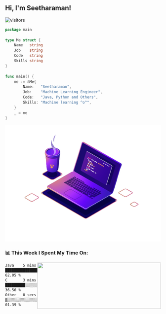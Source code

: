 <h2> Hi, I'm Seetharaman!</h2>

![visitors](https://visitor-badge.glitch.me/badge?page_id=seetharaman52.seetharaman52)

```go
package main

type Me struct {
	Name   string
	Job    string
	Code   string
	Skills string
}

func main() {
	me := &Me{
		Name:   "Seetharaman",
		Job:    "Machine Learning Engineer",
		Code:   "Java, Python and Others",
		Skills: "Machine learning ^o^",
	}
	_ = me
}
```


<picture>
  <source media="(prefers-color-scheme: dark)" srcset="https://raw.githubusercontent.com/seetharaman52/seetharaman52/main/.assets/971.png">
  <source media="(prefers-color-scheme: light)" srcset="https://raw.githubusercontent.com/seetharaman52/seetharaman52/main/.assets/971.png">
  <img alt="" src="https://raw.githubusercontent.com/seetharaman52/seetharaman52/main/.assets/971.png">
</picture>

<h3>📊 This Week I Spent My Time On:</h3>
<img align='right' src="https://github-readme-stats.vercel.app/api?username=seetharaman52&show_icons=true&theme=react", width="400" height="150">

<!--START_SECTION:waka-->

```text
Java    5 mins          ███████████████▓░░░░░░░░░   62.05 %
C       3 mins          █████████░░░░░░░░░░░░░░░░   36.56 %
Other   0 secs          ▒░░░░░░░░░░░░░░░░░░░░░░░░   01.39 %
```

<!--END_SECTION:waka-->
